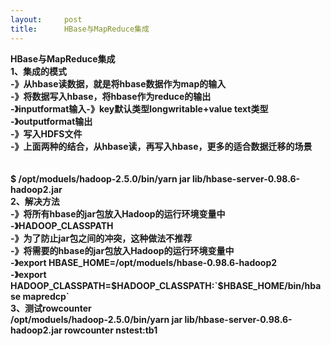 ```yaml
---
layout:     post
title:      HBase与MapReduce集成
---
```

<div id="article_content" class="article_content clearfix csdn-tracking-statistics" data-pid="blog" data-mod="popu_307" data-dsm="post">
								            <link rel="stylesheet" href="https://csdnimg.cn/release/phoenix/template/css/ck_htmledit_views-f76675cdea.css">
						<div class="htmledit_views" id="content_views">
                
<strong><span style="font-size:14px;">HBase与MapReduce集成<br><span></span>1、集成的模式<br><span></span>-》从hbase读数据，就是将hbase数据作为map的输入<br><span></span>-》将数据写入hbase，将hbase作为reduce的输出<br><span></span>-》inputformat输入-》key默认类型longwritable+value text类型<br><span></span>-》outputformat输出<br><span></span>-》写入HDFS文件<br><span></span>-》上面两种的结合，从hbase读，再写入hbase，更多的适合数据迁移的场景<br><br><br>
$ /opt/moduels/hadoop-2.5.0/bin/yarn jar lib/hbase-server-0.98.6-hadoop2.jar <br><span></span>2、解决方法<br><span></span>-》将所有hbase的jar包放入Hadoop的运行环境变量中<br><span></span>-》HADOOP_CLASSPATH<br><span></span>-》为了防止jar包之间的冲突，这种做法不推荐<br><span></span>-》将需要的hbase的jar包放入Hadoop的运行环境变量中<br><span></span>-》export HBASE_HOME=/opt/moduels/hbase-0.98.6-hadoop2<br><span></span>-》export HADOOP_CLASSPATH=$HADOOP_CLASSPATH:`$HBASE_HOME/bin/hbase mapredcp`<br><span></span>3、测试rowcounter<br><span></span>/opt/moduels/hadoop-2.5.0/bin/yarn jar lib/hbase-server-0.98.6-hadoop2.jar rowcounter nstest:tb1</span></strong>
            </div>
                </div>